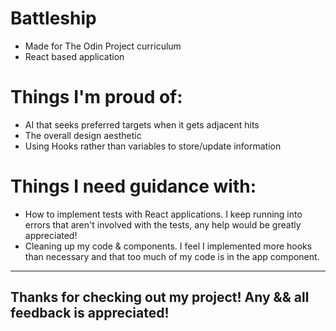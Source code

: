 # Battleship

- Made for The Odin Project curriculum
- React based application

# Things I'm proud of:

- AI that seeks preferred targets when it gets adjacent hits
- The overall design aesthetic
- Using Hooks rather than variables to store/update information

# Things I need guidance with:

- How to implement tests with React applications. I keep running into errors that aren't involved with the tests, any help would be greatly appreciated!
- Cleaning up my code & components. I feel I implemented more hooks than necessary and that too much of my code is in the app component.

-----------------------------

<h2>Thanks for checking out my project! Any && all feedback is appreciated!</h2>
